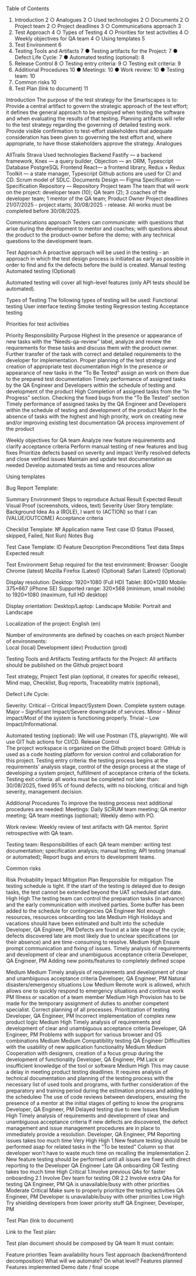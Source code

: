 Table of Contents
1. Introduction	2
○ Analogues	2
○ Used technologies	2
○ Documents	2
○ Project team	2
○ Project deadlines	3
○ Communications approach	3
2. Test Approach	4
○ Types of Testing	4
○ Priorities for test activities	4
○ Weekly objectives for QA team	4
○ Using templates	5
3. Test Environment	6
4. Testing Tools and Artifacts	7
● Testing artifacts for the Project:	7
● Defect Life Cycle:	7
● Automated testing (optional):	8
5. Release Control	8
○ Testing entry criteria:	9
○ Testing exit criteria:	9
6. Additional Procedures	10
● Meetings:	10
● Work review:	10
● Testing team:	10
7. Common risks	10
8. Test Plan (link to document)	11



Introduction
The purpose of the test strategy for the Smartscapes is to:
Provide a central artifact to govern the strategic approach of the test effort; it defines the general approach to be employed when testing the software and when evaluating the results of that testing. Planning artifacts will refer to the test strategy regarding the governing of detailed testing work.
Provide visible confirmation to test-effort stakeholders that adequate consideration has been given to governing the test effort and, where appropriate, to have those stakeholders approve the strategy.
Analogues 

AllTrails
Strava
Used technologies 
Backend
Fastify — a backend framework, Knex — a query builder, Objection — an ORM, Typescript
Database
PostgreSQL
Frontend
 React— a frontend library, Redux + Redux Toolkit — a state manager,  Typescript
Github actions are used for CI and CD.
Scrum model of SDLC.
Documents
Design — Figma
Specification — Specification
Repository  — Repository
Project team
The team that will work on the project: 
developer team (10);
QA team (2);
3 coaches of the developer team;
1 mentor of the QA team;
Product Owner 
Project deadlines
21/07/2025 - project starts;
30/08/2025 - release.
All works must be completed before 30/08/2025.  

Communications approach
Testers can communicate:
with questions that arise during the development to mentor and coaches;
with questions about the product to the product-owner before the demo;
with any technical questions to the development team.

Test Approach
A proactive approach will be used in the testing - an approach in which the test design process is initiated as early as possible in order to find and fix the defects before the build is created.
Manual testing
Automated testing (Optional)

Automated testing will cover all high-level features (only API tests should be automated).


Types of Testing 
The following types of testing will be used:
Functional testing
User interface testing
Smoke testing
Regression testing
Acceptance testing

Priorities for test activities

Priority
Responsibility
Purpose
Highest
In the presence or appearance of new tasks with the “Needs-qa-review” label, analyze and review the requirements for these tasks and discuss them with the product owner.
Further transfer of the task with correct and detailed requirements to the developer for implementation. Proper planning of the test strategy and creation of appropriate test documentation
High
In the presence or appearance of new tasks in the “To Be Tested” assign an work on them due to the prepared test documentation
Timely performance of assigned tasks by the QA Engineer and Developers within the schedule of testing and development of the product
High
Completion of assigned tasks from the “In Progress” section. Checking the fixed bugs from the “To Be Tested” section
Timely performance of assigned tasks by the QA Engineer and Developers within the schedule of testing and development of the product
Major
In the absence of tasks with the highest and high priority, work on creating new and/or improving existing test documentation
QA process improvement of the product


Weekly objectives for QA team
Analyze new feature requirements and clarify acceptance criteria
Perform manual testing of new features and bug fixes
Prioritize defects based on severity and impact
Verify resolved defects and close verified issues
Maintain and update test documentation as needed
Develop automated tests as time and resources allow

Using templates

Bug Report Template: 

Summary
Environment
Steps to reproduce
Actual Result
Expected Result
Visual Proof (screenshots, videos, text)
Severity
User Story template:
Background
Idea 
As a (ROLE), I want to (ACTION) so that I can (VALUE/OUTCOME)
Acceptance criteria

Checklist Template: 
№
Application name
Test case ID
Status (Passed, skipped, Failed, Not Run)
Notes
Bug

Test Case Template:
ID 
Feature
Description
Preconditions
Test data
Steps
Expected result


Test Environment
Setup required for the test environment:
Browser:
Google Chrome (latest)
Mozilla Firefox (Latest) (Optional)
Safari (Latest) (Optional)

Display resolution:
Desktop: 1920×1080 (Full HD)
Tablet: 800×1280 
Mobile: 375×667 (iPhone SE)
Supported range: 320×568 (minimum, small mobile) to 1920×1080 (maximum, full HD desktop)

Display orientation: 
Desktop/Laptop: Landscape
Mobile: Portrait and Landscape

Localization of the project:
English (en) 

Number of environments are defined by coaches on each project
Number of environments:  
Local (local)
Development (dev)
Production (prod)

Testing Tools and Artifacts
Testing artifacts for the Project:
All artifacts should be published on the Github project board


Test strategy,
Project Test plan (optional, it creates for specific release),
Mind map,
Checklist,
Bug reports,
Traceability matrix (optional),


Defect Life Cycle:







Severity: 
Critical – Critical Impact/System Down. Complete system outage.
Major – Significant Impact/Severe downgrade of services.
Minor – Minor impact/Most of the system is functioning properly.
Trivial – Low Impact/Informational.


Automated testing (optional): 
We will use Postman (TS, playwright).
We will use GIT hub actions for CI/CD.
Release Control    
The project workspace is organized on the Github project board:
GitHub is used as a code hosting platform for version control and collaboration for this project. 
Testing entry criteria:
the testing process begins at the requirements' analysis stage,
control of the design process at the stage of developing a system project,
fulfillment of acceptance criteria of the tickets.
Testing exit criteria:
all works must be completed not later than: 30/08/2025,
fixed 95% of found defects, with no blocking, critical and high severity,
management decision.




Additional Procedures
To improve the testing process next additional procedures are needed:
Meetings:
Daily SCRUM team meeting;
QA mentor meeting;
QA team meetings (optional);
Weekly demo with PO.

Work review:
Weekly review of test artifacts with QA mentor.
Sprint retrospective with QA team.

Testing team:
  Responsibilities of each QA team member:
writing test documentation;
specification analysis;
manual testing;
API testing (manual or automated);
Report bugs and errors to development teams.



Common risks

Risk
Probability
Impact
Mitigation Plan
Responsible for mitigation
The testing schedule is tight. If the start of the testing is delayed due to design tasks, the test cannot be extended beyond the UAT scheduled start date.
High
High
The testing team can control the preparation tasks (in advance) and the early communication with involved parties. 
Some buffer has been added to the schedule for contingencies
QA Engineer
Not enough resources, resources onboarding too late
Medium
High
Holidays and vacations should have been estimated and built into the schedule
Developer, QA Engineer, PM
Defects are found at a late stage of the cycle; defects discovered late are most likely due to unclear specifications (or their absence) and are time-consuming to resolve.
Medium
High
Ensure prompt communication and fixing of issues. Timely analysis of requirements and development of clear and unambiguous acceptance criteria
Developer, QA Engineer, PM
Adding new points/features to completely defined scope


Medium
Medium
Timely analysis of requirements and development of clear and unambiguous acceptance criteria
Developer, QA Engineer, PM
Natural disasters/emergency situations
Low
Medium
Remote work is allowed, which allows one to quickly respond to emergency situations and continue work
PM
Illness or vacation of a team member
Medium
High
Provision has to be made for the temporary assignment of duties to another competent specialist. Correct planning of all processes. Prioritization of testing
Developer, QA Engineer, PM
Incorrect implementation of complex new product logic
Medium
High
Timely analysis of requirements and development of clear and unambiguous acceptance criteria
Developer, QA Engineer, PM
Problems with support for various browser and OS combinations
Medium
Medium
Compatibility testing
QA Engineer
Difficulties with the usability of new application functionality
Medium
Medium
Cooperation with designers, creation of a focus group during the development of functionality
Developer, QA Engineer, PM
Lack or insufficient knowledge of the tool or software
Medium
High
This may cause a delay in meeting product testing deadlines. It requires analysis of technical documentation and planning of the testing process with the necessary list of used tools and programs, with further consideration of the preparatory and training period during the estimation process and adding to the scheduleю The use of code reviews between developers, ensuring the presence of a mentor at the initial stages of getting to know the programs
Developer, QA Engineer, PM
Delayed testing due to new Issues
Medium
High
Timely analysis of requirements and development of clear and unambiguous acceptance criteria
If new defects are discovered, the defect management and issue management procedures are in place to immediately provide a resolution.
Developer, QA Engineer, PM
Reporting issues takes too much time
Very High
High
1.New feature testing should be performed asap for related tasks in the “To be tested” Column so that developer won’t have to waste much time on recalling the implementation
2. New feature testing should be performed until all issues are fixed with direct reporting to the Developer
QA Engineer
Late QA onboarding OR Testing takes too much time
High
Critical
1.Involve previous QAs for faster onboarding
2.1 Involve Dev team for testing OR
2.2 Involve extra QAs for testing 
QA Engineer, PM
QA is unavailable/busy with other priorities
Moderate
Critical
Make sure to properly prioritize the testing  activities
QA Engineer, PM
Developer is unavailable/busy with other priorities
Low
High
Try shielding developers from lower priority stuff
QA Engineer, Developer, PM










Test Plan (link to document)

Link to the Test plan:

Test plan document should be composed by QA team
It must contain:


Feature priorities
Team availability hours
Test approach (backend/frontend decomposition)
What will we automate? On what level?
Features planned
Features implemented
Demo date / final scope

